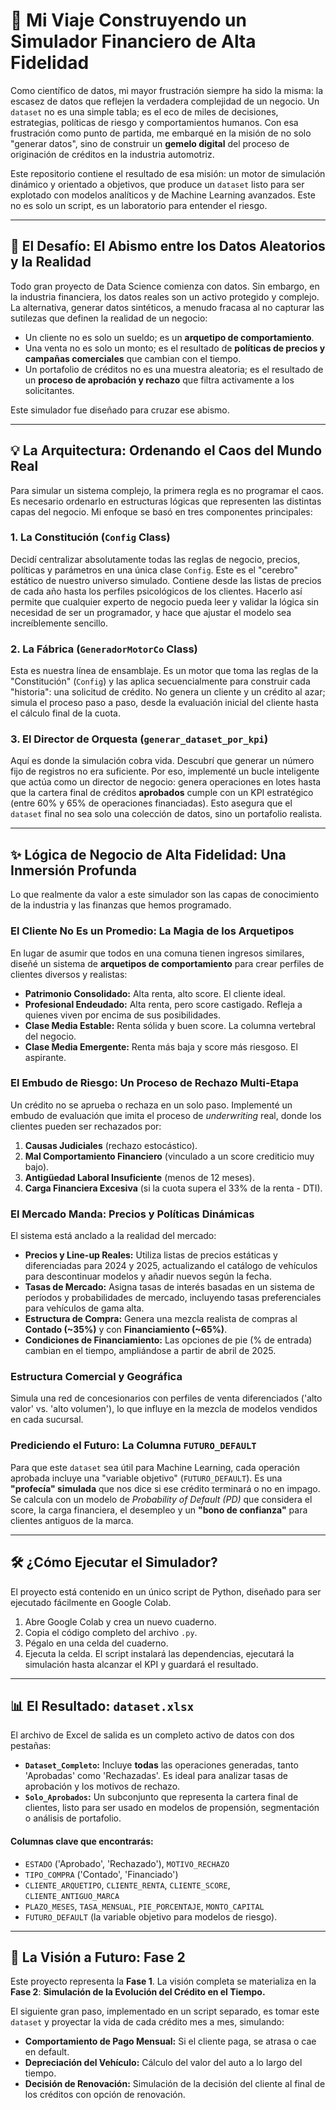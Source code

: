 # 🚀 Mi Viaje Construyendo un Simulador Financiero de Alta Fidelidad

Como científico de datos, mi mayor frustración siempre ha sido la misma: la escasez de datos que reflejen la verdadera complejidad de un negocio. Un `dataset` no es una simple tabla; es el eco de miles de decisiones, estrategias, políticas de riesgo y comportamientos humanos. Con esa frustración como punto de partida, me embarqué en la misión de no solo "generar datos", sino de construir un **gemelo digital** del proceso de originación de créditos en la industria automotriz.

Este repositorio contiene el resultado de esa misión: un motor de simulación dinámico y orientado a objetivos, que produce un `dataset` listo para ser explotado con modelos analíticos y de Machine Learning avanzados. Este no es solo un script, es un laboratorio para entender el riesgo.

---
## 🧠 El Desafío: El Abismo entre los Datos Aleatorios y la Realidad

Todo gran proyecto de Data Science comienza con datos. Sin embargo, en la industria financiera, los datos reales son un activo protegido y complejo. La alternativa, generar datos sintéticos, a menudo fracasa al no capturar las sutilezas que definen la realidad de un negocio:

* Un cliente no es solo un sueldo; es un **arquetipo de comportamiento**.
* Una venta no es solo un monto; es el resultado de **políticas de precios y campañas comerciales** que cambian con el tiempo.
* Un portafolio de créditos no es una muestra aleatoria; es el resultado de un **proceso de aprobación y rechazo** que filtra activamente a los solicitantes.

Este simulador fue diseñado para cruzar ese abismo.

---
## 💡 La Arquitectura: Ordenando el Caos del Mundo Real

Para simular un sistema complejo, la primera regla es no programar el caos. Es necesario ordenarlo en estructuras lógicas que representen las distintas capas del negocio. Mi enfoque se basó en tres componentes principales:

### 1. La Constitución (`Config` Class)
Decidí centralizar absolutamente todas las reglas de negocio, precios, políticas y parámetros en una única clase `Config`. Este es el "cerebro" estático de nuestro universo simulado. Contiene desde las listas de precios de cada año hasta los perfiles psicológicos de los clientes. Hacerlo así permite que cualquier experto de negocio pueda leer y validar la lógica sin necesidad de ser un programador, y hace que ajustar el modelo sea increíblemente sencillo.

### 2. La Fábrica (`GeneradorMotorCo` Class)
Esta es nuestra línea de ensamblaje. Es un motor que toma las reglas de la "Constitución" (`Config`) y las aplica secuencialmente para construir cada "historia": una solicitud de crédito. No genera un cliente y un crédito al azar; simula el proceso paso a paso, desde la evaluación inicial del cliente hasta el cálculo final de la cuota.

### 3. El Director de Orquesta (`generar_dataset_por_kpi`)
Aquí es donde la simulación cobra vida. Descubrí que generar un número fijo de registros no era suficiente. Por eso, implementé un bucle inteligente que actúa como un director de negocio: genera operaciones en lotes hasta que la cartera final de créditos **aprobados** cumple con un KPI estratégico (entre 60% y 65% de operaciones financiadas). Esto asegura que el `dataset` final no sea solo una colección de datos, sino un portafolio realista.

---
## ✨ Lógica de Negocio de Alta Fidelidad: Una Inmersión Profunda

Lo que realmente da valor a este simulador son las capas de conocimiento de la industria y las finanzas que hemos programado.

### El Cliente No Es un Promedio: La Magia de los Arquetipos
En lugar de asumir que todos en una comuna tienen ingresos similares, diseñé un sistema de **arquetipos de comportamiento** para crear perfiles de clientes diversos y realistas:

* **Patrimonio Consolidado:** Alta renta, alto score. El cliente ideal.
* **Profesional Endeudado:** Alta renta, pero score castigado. Refleja a quienes viven por encima de sus posibilidades.
* **Clase Media Estable:** Renta sólida y buen score. La columna vertebral del negocio.
* **Clase Media Emergente:** Renta más baja y score más riesgoso. El aspirante.

### El Embudo de Riesgo: Un Proceso de Rechazo Multi-Etapa
Un crédito no se aprueba o rechaza en un solo paso. Implementé un embudo de evaluación que imita el proceso de *underwriting* real, donde los clientes pueden ser rechazados por:

1.  **Causas Judiciales** (rechazo estocástico).
2.  **Mal Comportamiento Financiero** (vinculado a un score crediticio muy bajo).
3.  **Antigüedad Laboral Insuficiente** (menos de 12 meses).
4.  **Carga Financiera Excesiva** (si la cuota supera el 33% de la renta - DTI).

### El Mercado Manda: Precios y Políticas Dinámicas
El sistema está anclado a la realidad del mercado:

* **Precios y Line-up Reales:** Utiliza listas de precios estáticas y diferenciadas para 2024 y 2025, actualizando el catálogo de vehículos para descontinuar modelos y añadir nuevos según la fecha.
* **Tasas de Mercado:** Asigna tasas de interés basadas en un sistema de períodos y probabilidades de mercado, incluyendo tasas preferenciales para vehículos de gama alta.
* **Estructura de Compra:** Genera una mezcla realista de compras al **Contado (~35%)** y con **Financiamiento (~65%)**.
* **Condiciones de Financiamiento:** Las opciones de pie (% de entrada) cambian en el tiempo, ampliándose a partir de abril de 2025.

### Estructura Comercial y Geográfica
Simula una red de concesionarios con perfiles de venta diferenciados ('alto valor' vs. 'alto volumen'), lo que influye en la mezcla de modelos vendidos en cada sucursal.

### Prediciendo el Futuro: La Columna `FUTURO_DEFAULT`
Para que este `dataset` sea útil para Machine Learning, cada operación aprobada incluye una "variable objetivo" (`FUTURO_DEFAULT`). Es una **"profecía" simulada** que nos dice si ese crédito terminará o no en impago. Se calcula con un modelo de *Probability of Default (PD)* que considera el score, la carga financiera, el desempleo y un **"bono de confianza"** para clientes antiguos de la marca.

---
## 🛠️ ¿Cómo Ejecutar el Simulador?

El proyecto está contenido en un único script de Python, diseñado para ser ejecutado fácilmente en Google Colab.

1.  Abre Google Colab y crea un nuevo cuaderno.
2.  Copia el código completo del archivo `.py`.
3.  Pégalo en una celda del cuaderno.
4.  Ejecuta la celda. El script instalará las dependencias, ejecutará la simulación hasta alcanzar el KPI y guardará el resultado.

---
## 📊 El Resultado: `dataset.xlsx`

El archivo de Excel de salida es un completo activo de datos con dos pestañas:

* **`Dataset_Completo`:** Incluye **todas** las operaciones generadas, tanto 'Aprobadas' como 'Rechazadas'. Es ideal para analizar tasas de aprobación y los motivos de rechazo.
* **`Solo_Aprobados`:** Un subconjunto que representa la cartera final de clientes, listo para ser usado en modelos de propensión, segmentación o análisis de portafolio.

#### Columnas clave que encontrarás:
* `ESTADO` ('Aprobado', 'Rechazado'), `MOTIVO_RECHAZO`
* `TIPO_COMPRA` ('Contado', 'Financiado')
* `CLIENTE_ARQUETIPO`, `CLIENTE_RENTA`, `CLIENTE_SCORE`, `CLIENTE_ANTIGUO_MARCA`
* `PLAZO_MESES`, `TASA_MENSUAL`, `PIE_PORCENTAJE`, `MONTO_CAPITAL`
* `FUTURO_DEFAULT` (la variable objetivo para modelos de riesgo).

---
## 🔭 La Visión a Futuro: Fase 2

Este proyecto representa la **Fase 1**. La visión completa se materializa en la **Fase 2**: **Simulación de la Evolución del Crédito en el Tiempo.**

El siguiente gran paso, implementado en un script separado, es tomar este `dataset` y proyectar la vida de cada crédito mes a mes, simulando:

* **Comportamiento de Pago Mensual:** Si el cliente paga, se atrasa o cae en default.
* **Depreciación del Vehículo:** Cálculo del valor del auto a lo largo del tiempo.
* **Decisión de Renovación:** Simulación de la decisión del cliente al final de los créditos con opción de renovación.
